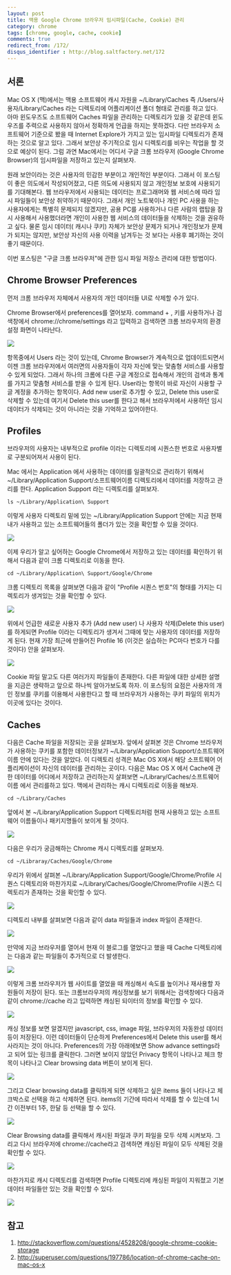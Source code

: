 ```yaml
---
layout: post
title: 맥용 Google Chrome 브라우저 임시파일(Cache, Cookie) 관리
category: chrome
tags: [chrome, google, cache, cookie]
comments: true
redirect_from: /172/
disqus_identifier : http://blog.saltfactory.net/172
---
```


## 서론

Mac OS X (맥)에서는 맥용 소프트웨어 캐시 자원을 ~/Library/Caches 즉 /Users/사용자/Library/Caches 라는 디렉토리에 어플리케이션 폴더 형태로 관리를 하고 있다. 아마 윈도우즈도 소프트웨어 Caches 파일을 관리하는 디렉토리가 있을 것 같은데 윈도우즈를 주력으로 사용하지 않아서 정확하게 언급을 하지는 못하겠다. 다만 브라우저 소프트웨어 기준으로 봤을 때 Internet Explore가 가지고 있는 임시파일 디렉토리가 존재하는 것으로 알고 있다. 그래서 보안상 주기적으로 임시 디렉토리를 비우는 작업을 할 것으로 예상이 된다. 그럼 과연 Mac에서는 어디서 구글 크롬 브라우저 (Google Chrome Browser)의 임시파일을 저장하고 있는지 살펴보자.

원래 보안이라는 것은 사용자의 민감한 부분이고 개인적인 부분이다. 그래서 이 포스팅이 좋은 의도에서 작성되어졌고, 다른 의도에 사용되지 않고 개인정보 보호에 사용되기를 기대해본다. 웹 브라우저에서 사용되는 데이터는 프로그래머와 웹 서비스에 따라 임시 파일들이 보안상 취약하기 때문이다. 그래서 개인 노트북이나 개인 PC 사용을 하는 사용자에게는 특별히 문제되지 않겠지만, 공용 PC를 사용하거나 다른 사람의 랩탑을 잠시 사용해서 사용했더라면 개인이 사용한 웹 서비스의 데이터들을 삭제하는 것을 권유하고 싶다. 물론 임시 데이터( 캐시나 쿠키) 자체가 보안상 문제가 되거나 개인정보가 문제가 되지는 않지만, 보안상 자신의 사용 이력을 남겨두는 것 보다는 사용후 폐기하는 것이 좋기 때문이다.

이번 포스팅은 "구글 크롬 브라우저"에 관한 임시 파일 저장소 관리에 대한 방법이다.

<!--more-->

## Chrome Browser Preferences

먼저 크롬 브라우저 자체에서 사용자의 개인 데이터들 UI로 삭제할 수가 있다.

Chrome Browser에서 preferences를 열어보자.  command + ,  키를 사용하거나 검색창에서   chrome://chrome/settings  라고 입력하고 검색하면 크롬 브라우저의 환경설정 화면이 나타난다.

![](https://hbn-blog-assets.s3.ap-northeast-2.amazonaws.com/100ea7d8-323d-4195-b7b8-f57e1975d40a)

항목중에서 Users 라는 것이 있는데, Chrome Browser가 계속적으로 업데이트되면서 이젠 크롬 브라우저에서 여러면의 사용자들이 각자 자신에 맞는 맞춤형 서비스를 사용할 수 있게 되었다. 그래서 하나의 크롬에 다른 구글 계정으로 접속해서 개인의 검색과 통계를 가지고 맞춤형 서비스를 받을 수 있게 된다. User라는 항목이 바로 자신이 사용할 구글 계정을 추가하는 항목이다. Add new user로 추가할 수 있고, Delete this user로 삭제할 수 있는데 여기서 Delete this user를 한다고 해서 브라우저에서 사용하던 임시 데이터가 삭제되는 것이 아니라는 것을 기억하고 있어야한다.

## Profiles

브라우저의 사용자는 내부적으로 profile 이라는 디렉토리에 시퀀스한 번호로 사용자별로 구분되어져서 사용이 된다.

Mac 에서는 Application 에서 사용하는 데이터를 일괄적으로 관리하기 위해서 ~/Library/Application Support/소프트웨어이름 디렉토리에서 데이터를 저장하고 관리를 한다. Application Support 라는 디렉토리를 살펴보자.

```
ls ~/Library/Application\ Support
```

이렇게 사용자 디렉토리 밑에 있는 ~/Library/Application Support 안에는 지금 현재 내가 사용하고 있는 소프트웨어들의 폴더가 있는 것을 확인할 수 있을 것이다.

![](https://hbn-blog-assets.s3.ap-northeast-2.amazonaws.com/b5716dc1-1394-4247-ab81-bc560e76fa11)

이제 우리가 알고 싶어하는 Google Chrome에서 저장하고 있는 데이터를 확인하기 위해서 다음과 같이 크롬 디렉토리로 이동을 한다.
```
cd ~/Library/Application\ Support/Google/Chrome
```

크롬 디렉토리 목록을 살펴보면 다음과 같이 "Profile 시퀀스 번호"의 형태를 가지는 디렉토리가 생겨있는 것을 확인할 수 있다.

![](https://hbn-blog-assets.s3.ap-northeast-2.amazonaws.com/f885bd95-c5ba-4ee5-bac5-627c2e81b4e5)

위에서 언급한 새로운 사용자 추가 (Add new user) 나 사용자 삭제(Delete this user)를 하게되면 Profile 이라는 디렉토리가 생겨서 그때에 맞는 사용자의 데이터를 저장하게 된다. 현재 가장 최근에 만들어진 Profile 16 (이것은 실습하는 PC마다 번호가 다를것이다) 안을 살펴보자.

![](https://hbn-blog-assets.s3.ap-northeast-2.amazonaws.com/5ca7600d-d7aa-460a-8cf7-ce251b847879)

Cookie 파일 말고도 다른 여러가지 파일들이 존재한다. 다른 파일에 대한 상세한 설명을 지금은 생략하고 앞으로 하나씩 알아가보도록 하자. 이 포스팅의 요점은 사용자의 개인 정보를 쿠키를 이용해서 사용한다고 할 때 브라우저가 사용하는 쿠키 파일의 위치가 이곳에 있다는 것이다.


## Caches

다음은 Cache 파일을 저장되는 곳을 살펴보자.
앞에서 살펴본 것은 Chrome 브라우저가 사용하는 쿠키를 포함한 데이터정보가 ~/Library/Application Support/소프트웨어이름 안에 있다는 것을 알았다. 이 디렉토리 성격은 Mac OS X에서 해당 소프트웨어 어플리케이션이 자신의 데이터를 관리하는 곳이다. 다음은 Mac OS X 에서 Cache에 관한 데이터를 어디에서 저장하고 관리하는지 살펴보면 ~/Library/Caches/소프트웨어이름 에서 관리를하고 있다.
맥에서 관리하는 캐시 디렉토리로 이동을 해보자.


```
cd ~/Library/Caches
```

앞에서 본 ~/Library/Application Support 디렉토리처럼 현재 사용하고 있는 소프트웨어 이름들이나 패키지명들이 보이게 될 것이다.

![](https://hbn-blog-assets.s3.ap-northeast-2.amazonaws.com/4667e55d-6232-43e4-b6cd-4578fb172fdd)

다음은 우리가 궁금해하는 Chrome 캐시 디렉토리를 살펴보자.

```
cd ~/Libraray/Caches/Google/Chrome
```

우리가 위에서 살펴본 ~/Library/Application Support/Google/Chrome/Profile 시퀀스 디렉토리와 마찬가지로 ~/Library/Caches/Google/Chrome/Profile 시퀀스 디렉토리가 존재하는 것을 확인할 수 있다.


![](https://hbn-blog-assets.s3.ap-northeast-2.amazonaws.com/2ba88d5e-33b8-46b7-bbba-4913e21f9d2a)

디렉토리 내부를 살펴보면 다음과 같이 data 파일들과 index 파일이 존재한다.

![](https://hbn-blog-assets.s3.ap-northeast-2.amazonaws.com/b753a228-ccec-4e95-a29c-3f1600ef95fa)

만약에 지금 브라우저를 열어서 현재 이 블로그를 열었다고 했을 때 Cache 디렉토리에는 다음과 같는 파일들이 추가적으로 더 발생한다.

![](https://hbn-blog-assets.s3.ap-northeast-2.amazonaws.com/a997196e-fd96-425c-af24-f648276b99c3)

이렇게  크롬 브라우저가 웹 사이트를 열었을 때 캐싱해서 속도를 높이거나 재사용할 자원들이 저장이 된다. 또는 크롬브라우저의 캐싱정보를 보기 위해서는 검색창에다 다음과 같이  chrome://cache  라고 입력하면 캐싱된 되이터의 정보를 확인할 수 있다.

![](https://hbn-blog-assets.s3.ap-northeast-2.amazonaws.com/1b87b1e3-2dc9-40a2-a5c4-d6436c7c836c)

캐싱 정보를 보면 알겠지만 javascript, css, image 파일, 브라우저의 자동완성 데이터 등이 저장된다. 이런 데이터들이 단순하게 Preferences에서 Delete this user를 해서 사라지는 것이 아니다. Preferences의 가장 아래에보면 Show advance settings라고 되어 있는 링크를 클릭한다. 그러면 보이지 않았던 Privacy 항목이 나타나고 체크 항목이 나타나고 Clear browsing data 버튼이 보이게 된다.

![](https://hbn-blog-assets.s3.ap-northeast-2.amazonaws.com/7b76ccd8-ded2-4260-9c05-89774fba3560)

그리고 Clear browsing data를 클릭하게 되면 삭제하고 싶은 items 들이 나타나고 체크박스로 선택을 하고 삭제하면 된다. items의 기간에 따라서 삭제를 할 수 있는데 1시간 이전부터 1주, 한달 등 선택을 할 수 있다.

![](https://hbn-blog-assets.s3.ap-northeast-2.amazonaws.com/f95d1185-92b6-43c9-a91d-1202e5425658)

Clear Browsing data를 클릭해서 캐시된 파일과 쿠키 파일을 모두 삭제 시켜보자. 그리고 다시 브라우저에 chrome://cache라고 검색하면 캐싱된 파일이 모두 삭제된 것을 확인할 수 있다.

![](https://hbn-blog-assets.s3.ap-northeast-2.amazonaws.com/6e88d4e5-1031-4b1e-a110-37e8cb2bab25)

마찬가지로 캐시 디렉토리를 검색하면 Profile 디렉토리에 캐싱된 파일이 지워졌고 기본 데이터 파일들만 있는 것을 확인할 수 있다.

![](https://hbn-blog-assets.s3.ap-northeast-2.amazonaws.com/7d8c315f-0d2d-49bc-9583-a383250fa1ac)

## 참고

1. http://stackoverflow.com/questions/4528208/google-chrome-cookie-storage
2. http://superuser.com/questions/197786/location-of-chrome-cache-on-mac-os-x

